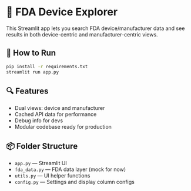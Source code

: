 # 🧠 FDA Device Explorer

This Streamlit app lets you search FDA device/manufacturer data and see results in both device-centric and manufacturer-centric views.

## 🚀 How to Run

```bash
pip install -r requirements.txt
streamlit run app.py
```

## 🔍 Features

- Dual views: device and manufacturer
- Cached API data for performance
- Debug info for devs
- Modular codebase ready for production

## 📦 Folder Structure

- `app.py` — Streamlit UI
- `fda_data.py` — FDA data layer (mock for now)
- `utils.py` — UI helper functions
- `config.py` — Settings and display column configs